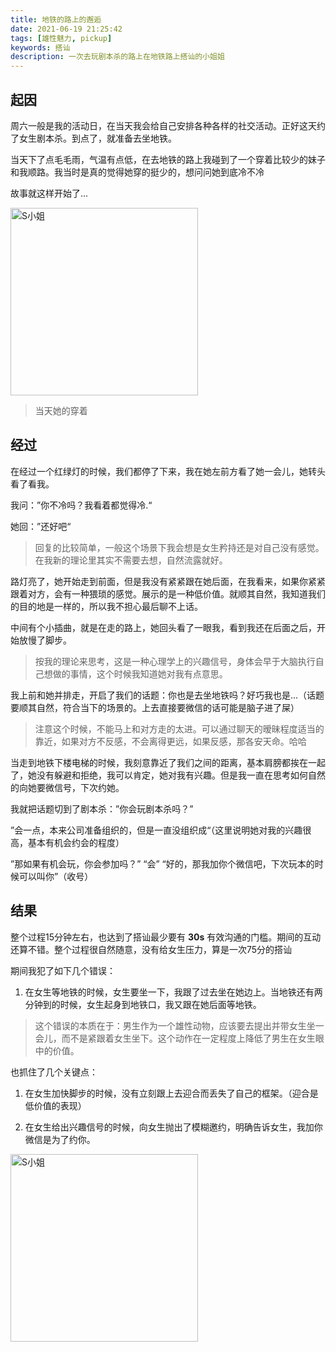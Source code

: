 ```yaml
---
title: 地铁的路上的邂逅
date: 2021-06-19 21:25:42
tags: [雄性魅力, pickup]
keywords: 搭讪
description: 一次去玩剧本杀的路上在地铁路上搭讪的小姐姐
---
```


## 起因

周六一般是我的活动日，在当天我会给自己安排各种各样的社交活动。正好这天约了女生剧本杀。到点了，就准备去坐地铁。

当天下了点毛毛雨，气温有点低，在去地铁的路上我碰到了一个穿着比较少的妹子和我顺路。我当时是真的觉得她穿的挺少的，想问问她到底冷不冷

故事就这样开始了...

<img src="/img/gallery/2021-06-25.png" width="300" alt="S小姐" align=center />

> 当天她的穿着

## 经过

在经过一个红绿灯的时候，我们都停了下来，我在她左前方看了她一会儿，她转头看了看我。

我问：”你不冷吗？我看着都觉得冷.“

她回：”还好吧“
> 回复的比较简单，一般这个场景下我会想是女生矜持还是对自己没有感觉。在我新的理论里其实不需要去想，自然流露就好。

路灯亮了，她开始走到前面，但是我没有紧紧跟在她后面，在我看来，如果你紧紧跟着对方，会有一种猥琐的感觉。展示的是一种低价值。就顺其自然，我知道我们的目的地是一样的，所以我不担心最后聊不上话。

中间有个小插曲，就是在走的路上，她回头看了一眼我，看到我还在后面之后，开始放慢了脚步。
> 按我的理论来思考，这是一种心理学上的兴趣信号，身体会早于大脑执行自己想做的事情，这个时候我知道她对我有点意思。

我上前和她并排走，开启了我们的话题：你也是去坐地铁吗？好巧我也是...（话题要顺其自然，符合当下的场景的。上去直接要微信的话可能是脑子进了屎）
> 注意这个时候，不能马上和对方走的太进。可以通过聊天的暧昧程度适当的靠近，如果对方不反感，不会离得更远，如果反感，那各安天命。哈哈

当走到地铁下楼电梯的时候，我刻意靠近了我们之间的距离，基本肩膀都挨在一起了，她没有躲避和拒绝，我可以肯定，她对我有兴趣。但是我一直在思考如何自然的向她要微信号，下次约她。

我就把话题切到了剧本杀：”你会玩剧本杀吗？”

”会一点，本来公司准备组织的，但是一直没组织成“（这里说明她对我的兴趣很高，基本有机会约会的程度）

”那如果有机会玩，你会参加吗？”  “会” “好的，那我加你个微信吧，下次玩本的时候可以叫你”（收号）

## 结果

整个过程15分钟左右，也达到了搭讪最少要有 **30s** 有效沟通的门槛。期间的互动还算不错。整个过程很自然随意，没有给女生压力，算是一次75分的搭讪

期间我犯了如下几个错误：

1. 在女生等地铁的时候，女生要坐一下，我跟了过去坐在她边上。当地铁还有两分钟到的时候，女生起身到地铁口，我又跟在她后面等地铁。
> 这个错误的本质在于：男生作为一个雄性动物，应该要去提出并带女生坐一会儿，而不是紧跟着女生坐下。这个动作在一定程度上降低了男生在女生眼中的价值。

也抓住了几个关键点：

1. 在女生加快脚步的时候，没有立刻跟上去迎合而丢失了自己的框架。（迎合是低价值的表现）

2. 在女生给出兴趣信号的时候，向女生抛出了模糊邀约，明确告诉女生，我加你微信是为了约你。

<img src="/img/gallery/2021-06-19-2.jpeg" width="300" alt="S小姐" align=center />